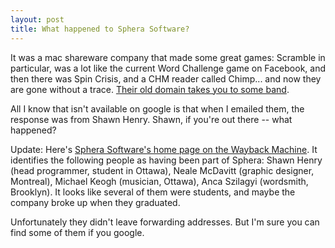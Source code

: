 ```yaml
---
layout: post
title: What happened to Sphera Software?
---
```



It was a mac shareware company that made some great games: Scramble in particular, was a lot like the current Word Challenge game on Facebook, and then there was Spin Crisis, and a CHM reader called Chimp... and now they are gone without a trace. <a href="http://www.sphera-soft.com/">Their old domain takes you to some band</a>.

All I know that isn't available on google is that when I emailed them, the response was from Shawn Henry. Shawn, if you're out there -- what happened?

Update: Here's <a href="http://web.archive.org/web/*/http://sphera-soft.com">Sphera Software's home page on the Wayback Machine</a>. It identifies the following people as having been part of Sphera: Shawn Henry (head programmer, student in Ottawa), Neale McDavitt (graphic designer, Montreal), Michael Keogh (musician, Ottawa), Anca Szilagyi (wordsmith, Brooklyn). It looks like several of them were students, and maybe the company broke up when they graduated.

Unfortunately they didn't leave forwarding addresses. But I'm sure you can find some of them if you google.
